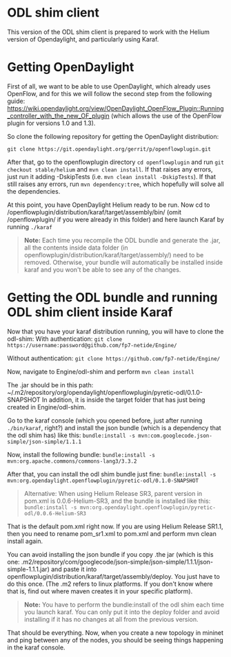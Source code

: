 # ODL shim client
This version of the ODL shim client is prepared to work with the Helium version of Opendaylight, and particularly using Karaf. 

# Getting OpenDaylight
First of all, we want to be able to use OpenDaylight, which already uses OpenFlow, and for this we will follow the second step from the following guide: https://wiki.opendaylight.org/view/OpenDaylight_OpenFlow_Plugin::Running_controller_with_the_new_OF_plugin (which allows the use of the OpenFlow plugin for versions 1.0 and 1.3).

So clone the following repository for getting the OpenDaylight distribution:
```
git clone https://git.opendaylight.org/gerrit/p/openflowplugin.git
```

After that, go to the openflowplugin directory ```cd openflowplugin``` and run ```git checkout stable/helium``` and ```mvn clean install```. If that raises any errors, just run it adding -DskipTests (i.e. ```mvn clean install -DskipTests```). If that still raises any errors, run ```mvn dependency:tree```, which hopefully will solve all the dependencies. 

At this point, you have OpenDaylight Helium ready to be run. Now cd to /openflowplugin/distribution/karaf/target/assembly/bin/ (omit /openflowplugin/ if you were already in this folder)  and here launch Karaf by running ```./karaf```

> **Note:** Each time you recompile the ODL bundle and generate the .jar, all the contents inside data folder (in openflowplugin/distribution/karaf/target/assembly/) need to be removed. Otherwise, your bundle will automatically be installed inside karaf and you won't be able to see any of the changes. 

# Getting the ODL bundle and running ODL shim client inside Karaf
Now that you have your karaf distribution running, you will have to clone the odl-shim:
With authentication:
```git clone https://username:password@github.com/fp7-netide/Engine/```

Without authentication:
```git clone https://github.com/fp7-netide/Engine/```

Now, navigate to Engine/odl-shim and perform ```mvn clean install``` 

The .jar should be in this path:
~/.m2/repository/org/opendaylight/openflowplugin/pyretic-odl/0.1.0-SNAPSHOT
In addition, it is inside the target folder that has just being created in Engine/odl-shim. 

Go to the karaf console (which you opened before, just after running ```./bin/karaf```, right?) and install the json bundle (which is a dependency that the odl shim has) like this:
```bundle:install -s mvn:com.googlecode.json-simple/json-simple/1.1.1```

Now, install the following bundle:
```bundle:install -s mvn:org.apache.commons/commons-lang3/3.3.2```

After that, you can install the odl shim bundle just fine:
```bundle:install -s mvn:org.opendaylight.openflowplugin/pyretic-odl/0.1.0-SNAPSHOT```

> Alternative: When using Helium Release SR3, parent version in pom.xml is <version>0.0.6-Helium-SR3</version>, and the bundle is installed like this:
```bundle:install -s mvn:org.opendaylight.openflowplugin/pyretic-odl/0.0.6-Helium-SR3```

That is the default pom.xml right now. If you are using Helium Release SR1.1, then you need to rename pom_sr1.xml to pom.xml and perform mvn clean install again. 

You can avoid installing the json bundle if you copy .the jar (which is this one: .m2/repository/com/googlecode/json-simple/json-simple/1.1.1/json-simple-1.1.1.jar) and paste it into openflowplugin/distribution/karaf/target/assembly/deploy. You just have to do this once. (The .m2 refers to linux platforms. If you don't know where that is, find out where maven creates it in your specific platform).

> **Note:** You have to perform the bundle:install of the odl shim each time you launch karaf. You can only put it into the deploy folder and avoid installing if it has no changes at all from the previous version. 

That should be everything. Now, when you create a new topology in mininet and ping between any of the nodes, you should be seeing things happening in the karaf console. 


